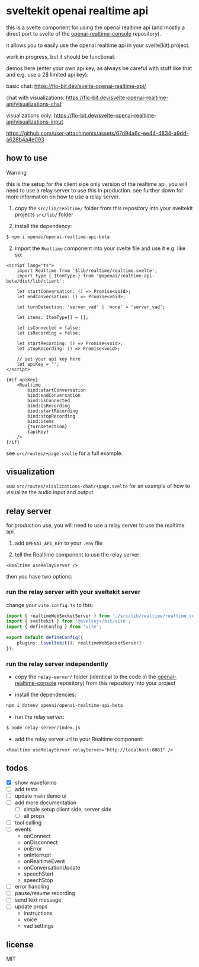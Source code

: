 # sveltekit openai realtime api

this is a svelte component for using the openai realtime api (and mostly a direct port to svelte of the [openai-realtime-console](https://github.com/openai/openai-realtime-console) repository).

it allows you to easily use the openai realtime api in your svelte(kit) project.

work in progress, but it should be functional.

demos here (enter your own api key, as always be careful with stuff like that and e.g. use a 2$ limited api key): 

basic chat: https://flo-bit.dev/svelte-openai-realtime-api/

chat with visualizations: https://flo-bit.dev/svelte-openai-realtime-api/visualizations-chat

visualizations only: https://flo-bit.dev/svelte-openai-realtime-api/visualizations-input


https://github.com/user-attachments/assets/67d94a6c-ee44-4834-a9dd-a628b4a4e093


## how to use

> [!WARNING]
> this is the setup for the client side only version of the realtime api, you will need to use a relay server to use this in production.
> see further down for more information on how to use a relay server.

1. copy the `src/lib/realtime/` folder from this repository into your sveltekit projects `src/lib/` folder

2. install the dependency:

```bash
$ npm i openai/openai-realtime-api-beta
```

2. import the `Realtime` component into your svelte file and use it e.g. like so:

```svelte
<script lang="ts">
	import Realtime from '$lib/realtime/realtime.svelte';
	import type { ItemType } from '@openai/realtime-api-beta/dist/lib/client';

	let startConversation: () => Promise<void>;
	let endConversation: () => Promise<void>;

	let turnDetection: 'server_vad' | 'none' = 'server_vad';

	let items: ItemType[] = [];

	let isConnected = false;
	let isRecording = false;

	let startRecording: () => Promise<void>;
	let stopRecording: () => Promise<void>;

	// set your api key here
	let apiKey = '';
</script>

{#if apiKey}
	<Realtime
		bind:startConversation
		bind:endConversation
		bind:isConnected
		bind:isRecording
		bind:startRecording
		bind:stopRecording
		bind:items
		{turnDetection}
		{apiKey}
	/>
{/if}
```

see `src/routes/+page.svelte` for a full example.

## visualization

see `src/routes/visulizations-chat/+page.svelte` for an example of how to visualize the audio input and output.

## relay server

for production use, you will need to use a relay server to use the realtime api.

1. add `OPENAI_API_KEY` to your `.env` file

2. tell the Realtime component to use the relay server:

```svelte
<Realtime useRelayServer />
```

then you have two options:

### run the relay server with your sveltekit server

change your `vite.config.ts` to this:

```ts
import { realtimeWebSocketServer } from './src/lib/realtime/realtime_server';
import { sveltekit } from '@sveltejs/kit/vite';
import { defineConfig } from 'vite';

export default defineConfig({
	plugins: [sveltekit(), realtimeWebSocketServer]
});
```

### run the relay server independently

- copy the `relay-server/` folder (identical to the code in the
  [openai-realtime-console](https://github.com/openai/openai-realtime-console) repository)
  from this repository into your project

- install the dependencies:

```bash
npm i dotenv openai/openai-realtime-api-beta
```

- run the relay server:

```bash
$ node relay-server/index.js
```

- add the relay server url to your Realtime component:

```
<Realtime useRelayServer relayServer="http://localhost:8081" />
```

## todos

- [x] show waveforms
- [ ] add tests
- [ ] update main demo ui
- [ ] add more documentation
    - [ ] simple setup client side, server side
    - [ ] all props
- [ ] tool calling
- [ ] events
    - onConnect
    - onDisconnect
    - onError
    - onInterrupt
    - onRealtimeEvent
    - onConversationUpdate
    - speechStart
    - speechStop
- [ ] error handling
- [ ] pause/resume recording
- [ ] send text message
- [ ] update props
	- instructions
	- voice
	- vad settings

## license

MIT
